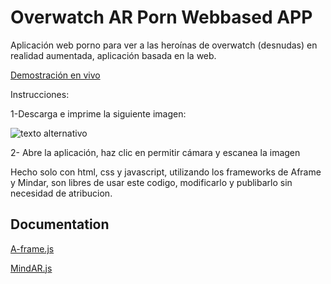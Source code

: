 # Overwatch AR Porn Webbased APP

Aplicación web porno para ver a las heroínas de overwatch (desnudas) en realidad aumentada, aplicación basada en la web.

[Demostración en vivo](https://ozmatech.com/digitalmedia/demos/overwatch-arporn/)

Instrucciones:

1-Descarga e imprime la siguiente imagen:

![texto alternativo](https://ozmatech.com/digitalmedia/demos/overwatch-arporn/assets/target/target.jpg)

2- Abre la aplicación, haz clic en permitir cámara y escanea la imagen

Hecho solo con html, css y javascript, utilizando los frameworks de Aframe y Mindar, son libres de usar este codigo, modificarlo y publibarlo sin necesidad de atribucion.

## Documentation

[A-frame.js](https://github.com/aframevr/aframe)

[MindAR.js](https://github.com/hiukim/mind-ar-js)


